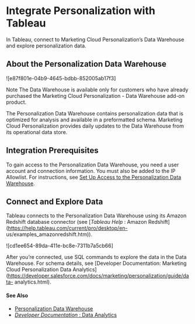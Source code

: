 

# Integrate Personalization with Tableau

In Tableau, connect to Marketing Cloud Personalization’s Data Warehouse and
explore personalization data.

## About the Personalization Data Warehouse

![e87f801e-04b9-4645-bdbb-852005ab17f3]

Note [](https://help.salesforce.com/s?language=en_US)The Data Warehouse is
available only for customers who have already purchased the Marketing Cloud
Personalization \- Data Warehouse add-on product.

The Personalization Data Warehouse contains personalization data that is
optimized for analysis and available in a preformatted schema. Marketing Cloud
Personalization provides daily updates to the Data Warehouse from its
operational data store.

## Integration Prerequisites

To gain access to the Personalization Data Warehouse, you need a user account
and connection information. You must also be added to the IP Allowlist. For
instructions, see [Set Up Access to the Personalization Data
Warehouse](https://help.salesforce.com/s/articleView?id=sf.mc_pers_data_warehouse_setup.htm&language=en_US&type=5
"Set up access to the Marketing Cloud Personalization Data Warehouse by
completing the following steps.").

## Connect and Explore Data

Tableau connects to the Personalization Data Warehouse using its Amazon
Redshift database connector (see [_Tableau Help_ : Amazon
Redshift](https://help.tableau.com/current/pro/desktop/en-
us/examples_amazonredshift.htm)).

![cd1ee654-89da-411e-bc8e-7311b7a5cb66]

After you’re connected, use SQL commands to explore the data in the Data
Warehouse. For schema details, see [Developer Documentation: Marketing Cloud
Personalization Data
Analytics](https://developer.salesforce.com/docs/marketing/personalization/guide/data-
analytics.html).

#### See Also

  * [Personalization Data Warehouse](https://help.salesforce.com/s/articleView?id=sf.mc_pers_data_warehouse.htm&language=en_US&type=5 "Marketing Cloud Personalization tracks and measures engagement—at the individual and account levels—across your company’s channels. The Data Warehouse is a repository of personalization data that is optimized for analysis. Business analysts can use their preferred business intelligence \(BI\) tool to access the Data Warehouse and run queries to transform, report on, analyze, and visualize your Marketing Cloud Personalization data.")
  * [ _Developer Documentation_ : Data Analytics](https://developer.salesforce.com/docs/marketing/personalization/guide/data-analytics.htm)

